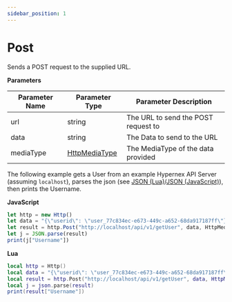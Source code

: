 ```yaml
---
sidebar_position: 1
---
```


# Post

Sends a POST request to the supplied URL.

**Parameters**

Parameter Name | Parameter Type | Parameter Description
--- | --- | ---
url | string | The URL to send the POST request to
data | string | The Data to send to the URL
mediaType | [HttpMediaType](../httpmediatype) | The MediaType of the data provided

The following example gets a User from an example Hypernex API Server (assuming `localhost`), parses the json (see [JSON (Lua)](../json-lua)/[JSON (JavaScript)](../json-js)), then prints the Username.

**JavaScript**
```js
let http = new Http()
let data = "{\"userid\": \"user_77c834ec-e673-449c-a652-68da917187ff\"}"
let result = http.Post("http://localhost/api/v1/getUser", data, HttpMediaType.ApplicationJSON)
let j = JSON.parse(result)
print(j["Username"])
```

**Lua**
```lua
local http = Http()
local data = "{\"userid\": \"user_77c834ec-e673-449c-a652-68da917187ff\"}"
local result = http.Post("http://localhost/api/v1/getUser", data, HttpMediaType.ApplicationJSON)
local j = json.parse(result)
print(result["Username"])
```